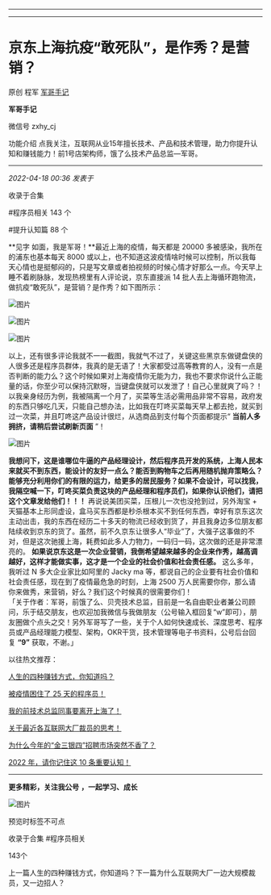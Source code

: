 ----------------------------------------
----------------------------------------
#  京东上海抗疫“敢死队”，是作秀？是营销？

原创 程军  [ 军哥手记 ](javascript:void\(0\);)

**军哥手记** ![]()

微信号 zxhy_cj

功能介绍 点我关注，互联网从业15年擅长技术、产品和技术管理，助力你提升认知和赚钱能力！前1号店架构师，饿了么技术产品总监—军哥。

____

_2022-04-18 00:36_ _发表于_

收录于合集

#程序员相关 143 个

#提升认知篇 88 个

**见字 如面，我是军哥！**最近上海的疫情，每天都是 20000 多被感染，我所在的浦东也基本每天 8000
或以上，也不知道这波疫情啥时候可以控制，所以我每天心情也是挺郁闷的，只是写文章或者拍视频的时候心情才好那么一点。今天早上睡不着刷脉脉，发现热榜里有人评论说，京东直接派
14 批人去上海循环跑物流，做抗疫“敢死队”，是营销？是作秀？如下图所示：

![图片](https://mmbiz.qpic.cn/mmbiz_png/zoS8kK5mlOkiaFcqmEdlcD6GUqFQoRBD9pArd4aNgiasCq7Rf3cHicUn2hia0oB3Iia5pJFBpWDE8Saa7ozBr0e6tcg/640?wx_fmt=png&wxfrom=5&wx_lazy=1&wx_co=1)

![图片](https://mmbiz.qpic.cn/mmbiz_png/zoS8kK5mlOkiaFcqmEdlcD6GUqFQoRBD9UiakShIZWnlyCibPQSc1otMTsSl0ZSNMOzadWHJNtA6JuC4oQRscD2xA/640?wx_fmt=png)

![图片](https://mmbiz.qpic.cn/mmbiz_png/zoS8kK5mlOkiaFcqmEdlcD6GUqFQoRBD9j9rRG4jN1WIvp8SfQQhFA4TwtssGdk9eMxwRhFnTQe6wHGiaExuUUvA/640?wx_fmt=png)

以上，还有很多评论我就不一一截图，我就气不过了，关键这些黑京东做键盘侠的人很多还是程序员群体，我真的是无语了！大家都受过高等教育的人，没有一点是否判断的能力么？这个时候如果对上海疫情你无能为力，我也不要求你说什么正能量的话，你至少可以保持沉默呀，当键盘侠就可以发泄了！自己心里就爽了吗？！  
以我亲身经历为例，我被隔离一个月了，买菜等生活必需用品非常不容易，政府发的东西只够吃几天，只能自己想办法，比如我在叮咚买菜每天早上都去抢，就买到过一次菜，并且叮咚这产品设计很烂，从选商品到支付每个页面都提示“
**当前人多拥挤，请稍后尝试刷新页面** ”！

![图片](https://mmbiz.qpic.cn/mmbiz_png/zoS8kK5mlOkiaFcqmEdlcD6GUqFQoRBD9TlA2HmUgIYdViaqtGxXfXOFykqudI0S1Jlr4Cv9pibKk91KpyBIuUcaA/640?wx_fmt=png)

**我想问下，这是谁哪位牛逼的产品经理设计，然后程序员开发的系统，上海人民本来就买不到东西，能设计的友好一点么？能否到购物车之后再用随机抛弃策略么？能够充分利用你们的有限的运力，给更多的居民服务？如果不会设计，可以找我，我隔空喊一下，叮咚买菜负责这块的产品经理和程序员们，如果你认识他们，请把这个文章发给他们！！！**
再说说美团买菜，压根儿一次也没抢到过，另外淘宝 +
天猫基本上形同虚设，盒马买东西都是秒杀根本买不到任何东西，幸好有京东这次主动出击，我的东西在经历二十多天的物流已经收到货了，并且我身边多位朋友都陆续收到京东的货了。虽然，前不久京东让很多人“毕业”了，大强子这事做的不对，但是这次驰援上海，耗费如此多人力物力，一码归一码，这次做的还是非常漂亮的。
**如果说京东这是一次企业营销，我倒希望越来越多的企业来作秀，越高调越好，这样才能做实事，这才是一个企业的社会价值和社会责任感。** 这么多年，我听过 N
多大企业家比如阿里的 Jacky ma 等，都说自己的企业要有社会价值和社会责任感，现在到了疫情最危急的时刻，上海 2500
万人民需要你你，那么请你来做秀，来营销，好么？我们这个时候真的很需要你们！  
「关于作者：军哥，前饿了么、贝壳技术总监，目前是一名自由职业者兼公司顾问，乐于结交朋友，也欢迎加我微信与我做朋友（公号输入框回复“w”即可），朋友圈做个点头之交！另外军哥写了一些，关于个人如何快速成长、深度思考、程序员或产品经理能力模型、架构，OKR干货，技术管理等电子书资料，公号后台回复
**“9”** 获取，不谢。」  

以往热文推荐：

[人生的四种赚钱方式，你知道吗？](http://mp.weixin.qq.com/s?__biz=MzA3MDU2MjM4Ng==&mid=2247495338&idx=1&sn=b790090e525577365793a311f395d5af&chksm=9f384997a84fc0814723c1ec35597632c5423a3dc867d0482b01b64ee3b6da62dbeeb7857f5d&scene=21#wechat_redirect)  

[被疫情困住了 25
天的程序员！](http://mp.weixin.qq.com/s?__biz=MzA3MDU2MjM4Ng==&mid=2247495328&idx=1&sn=8e927df991ac26ba11946f2ede490df3&chksm=9f38499da84fc08bc8475b0a150378407b8b1c09cc26eb91735100a6e21faa28855f11c9def5&scene=21#wechat_redirect)  

[我的前技术总监同事要离开上海了！](http://mp.weixin.qq.com/s?__biz=MzA3MDU2MjM4Ng==&mid=2247495178&idx=1&sn=07430f98a5cd9901dbf03581ad108a92&chksm=9f384937a84fc021468a0c23d9e33a1e21b25753aaade16e9b492db1d3140ce582d3367d415e&scene=21#wechat_redirect)

[关于最近各互联网大厂裁员的思考！](http://mp.weixin.qq.com/s?__biz=MzA3MDU2MjM4Ng==&mid=2247495158&idx=1&sn=00768ce4d9fdaf73e946197f23d40811&chksm=9f384acba84fc3dd6f7e0142832533643da40a9e19e12316bed5394e5e49066e6cfc91e3131f&scene=21#wechat_redirect)

[为什么今年的“金三银四”招聘市场突然不香了？](http://mp.weixin.qq.com/s?__biz=MzA3MDU2MjM4Ng==&mid=2247494909&idx=1&sn=517dde441f9fe375b205a47153039c8d&chksm=9f384bc0a84fc2d6fd94438a9941280c9b1a24ff933f012013fc0c94bbeca0af6c7f181d546b&scene=21#wechat_redirect)

[2022 年，请你记住这 10
条重要认知！](http://mp.weixin.qq.com/s?__biz=MzA3MDU2MjM4Ng==&mid=2247494294&idx=1&sn=8e4ff6f17850c0b8c5a4aa83b8b8c4f7&chksm=9f384daba84fc4bde7744e200db15cb770df8a9cdcba582c4c248c037fbc362d7c71114d49ac&scene=21#wechat_redirect)

  

* * *

  

 **更多精彩，关注我公号** **，一起学习、成长**

![图片](https://mmbiz.qpic.cn/mmbiz_png/b96CibCt70iaajvl7fD4ZCicMcjhXMp1v6UibM134tIsO1j5yqHyNhh9arj090oAL7zGhRJRq6cFqFOlDZMleLl4pw/640?wx_fmt=png)

预览时标签不可点

收录于合集 #程序员相关

143个

上一篇人生的四种赚钱方式，你知道吗？下一篇为什么互联网大厂一边大规模裁员，又一边招人？


